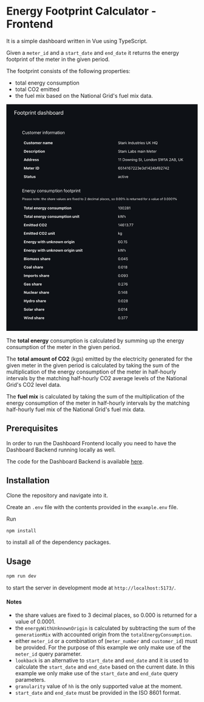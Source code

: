 
# Energy Footprint Calculator - Frontend

It is a simple dashboard written in Vue using TypeScript.

Given a `meter_id` and a `start_date` and `end_date` it returns the energy footprint of the meter in the given period.

The footprint consists of the following properties:
* total energy consumption
* total CO2 emitted
* the fuel mix based on the National Grid's fuel mix data.

![Energy footprint dashboard](./src/assets/energy-footprint-dashboard-interface.png)

The **total energy** consumption is calculated by summing up the energy consumption of the meter in the given period.

The **total amount of CO2** (kgs) emitted by the electricity generated for the given meter in the given period
is calculated by taking the sum of the multiplication of the energy consumption of the meter in half-hourly
intervals by the matching half-hourly CO2 average levels of the National Grid's CO2 level data.

The **fuel mix** is calculated by taking the sum of the multiplication of the energy consumption of the meter in half-hourly
intervals by the matching half-hourly fuel mix of the National Grid's fuel mix data.

## Prerequisites

In order to run the Dashboard Frontend locally you need to have the Dashboard Backend running locally as well.

The code for the Dashboard Backend is available [here](https://github.com/melnikovkolya/openvolt-dashboard-backend).


## Installation

Clone the repository and navigate into it.

Create an `.env` file with the contents provided in the `example.env` file.

Run

```bash
npm install
```

to install all of the dependency packages.

## Usage

```bash
npm run dev
```
to start the server in development mode at `http://localhost:5173/`.


#### Notes
* the share values are fixed to 3 decimal places, so 0.000 is returned for a value of 0.0001.
* the `energyWithUnknownOrigin` is calculated by subtracting the sum of the `generationMix` with accounted origin from the `totalEnergyConsumption`.
* either `meter_id` or a combination of (`meter_number` and `customer_id`) must be provided. For the purpose of this example we only make use of the `meter_id` query parameter.
* `lookback` is an alternative to `start_date` and `end_date` and it is used to calculate the `start_date` and `end_date` based on the current date.
  In this example we only make use of the `start_date` and `end_date` query parameters.
* `granularity` value of `hh` is the only supported value at the moment.
* `start_date` and `end_date` must be provided in the ISO 8601 format.
